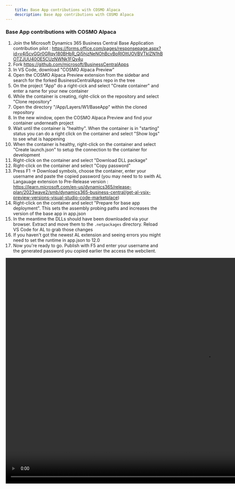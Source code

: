 ```yaml
---
    title: Base App contributions with COSMO Alpaca
    description: Base App contributions with COSMO Alpaca
---
```


### Base App contributions with COSMO Alpaca

1. Join the Microsoft Dynamics 365 Business Central Base Application contribution pilot : https://forms.office.com/pages/responsepage.aspx?id=v4j5cvGGr0GRqy180BHbR_Qj5hjzNeNOhBcvBoRIOltUOVBVTklZN1hBOTZJUU40OE5CUzNWNk1FQy4u
1. Fork https://github.com/microsoft/BusinessCentralApps
1. In VS Code, download "COSMO Alpaca Preview"
1. Open the COSMO Alpaca Preview extension from the sidebar and search for the forked BusinessCentralApps repo in the tree
1. On the project "App" do a right-cick and select "Create container" and enter a name for your new container
1. While the container is creating, right-click on the repository and select "Clone repository"
1. Open the directory "/App/Layers/W1/BaseApp" within the cloned repository
1. In the new window, open the COSMO Alpaca Preview and find your container underneath project
1. Wait until the container is "healthy". When the container is in "starting" status you can do a right click on the container and select "Show logs" to see what is happening
1. When the container is healthy, right-click on the container and select "Create launch.json" to setup the connection to the container for development
1. Right-click on the container and select "Download DLL package"
1. Right-click on the container and select "Copy password"
1. Press F1 -> Download symbols, choose the container, enter your username and paste the copied password (you may need to to swith AL Langauage extension to Pre-Release version : https://learn.microsoft.com/en-us/dynamics365/release-plan/2023wave2/smb/dynamics365-business-central/get-al-vsix-preview-versions-visual-studio-code-marketplace)
1. Right-click on the container and select "Prepare for base app deployment". This sets the assembly probing paths and increases the version of the base app in app.json
1. In the meantime the DLLs should have been downloaded via your browser. Extract and move them to the `.netpackages` directory. Reload VS Code for AL to grab those changes
1. If you haven't got the newest AL extension and seeing errors you might need to set the runtime in app.json to 12.0
1. Now you're ready to go. Publish with F5 and enter your username and the generated password you copied earlier the access the webclient.

<video width="1280px" height="720px" controls>
  <source src="media/vscode/vsc-baseapp.mp4" type="video/mp4">
  Your browser does not support the video tag.
</video>